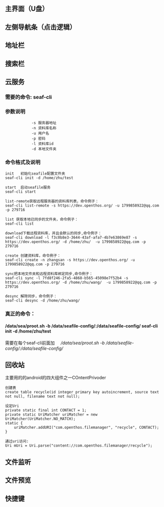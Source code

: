 ## 主界面（U盘）
## 左侧导航条（点击逻辑）
## 地址栏
## 搜索栏
## 云服务
### 需要的命令: seaf-cli
### 参数说明<br>
```
            -s 服务器地址  
            -n 资料库名称  
            -u 用户名  
            -p 密码   
            -l 资料库id   
            -d 本地文件夹
```
### 命令格式及说明<br>
```
init   初始化seafile配置文件夹
seaf-cli init -d /home/zhu/test

start  启动seafile服务
seaf-cli start

list-remote获取远程服务器的资料库列表，命令例子：
seaf-cli list-remote -s https://dev.openthos.org/ -u 1799858922@qq.com -p 279716

list 获取本地已同步的文件夹，命令例子：
seaf-cli list

download下载远程资料库，并且会默认的同步,命令例子：
seaf-cli download -l f3c0b8e3-3644-43af-afa7-4b7e63869e87 -s  https://dev.openthos.org/ -d /home/zhu/  -u 1799858922@qq.com -p 279716

create 创建资料库，命令例子：
seaf-cli create -n zhangsan -s https://dev.openthos.org/ -u 1799858922@qq.com -p 279716

sync把本地文件夹和远程资料库绑定同步,命令例子：
seaf-cli sync -l 7fd8f246-2fa5-4868-b565-45098e7f52b4 -s  https://dev.openthos.org/ -d /home/zhu/wang/  -u 1799858922@qq.com -p 279716

desync 解除同步，命令例子：
seaf-cli desync -d /home/zhu/wang/
```
### 真正的命令：
#### /data/sea/proot.sh -b /data/seafile-config/:/data/seafile-config/ seaf-cli init -d /home/zhu/test<br />
需要在每个seaf-cli前面加     */data/sea/proot.sh -b /data/seafile-config/:/data/seafile-config/*

## 回收站
主要用的的android的四大组件之一COntentPrivoder
```
创建表
create table recycle(id integer primary key autoincrement, source text not null, filename text not null);

设定Uri
private static final int CONTACT = 1;
private static UriMatcher uriMatcher = new UriMatcher(UriMatcher.NO_MATCH);
static {
    uriMatcher.addURI("com.openthos.filemanager", "recycle", CONTACT);
}

通过uri访问:
Uri mUri = Uri.parse("content://com.openthos.filemanager/recycle");
```

## 文件监听
## 文件预览
## 快捷键
